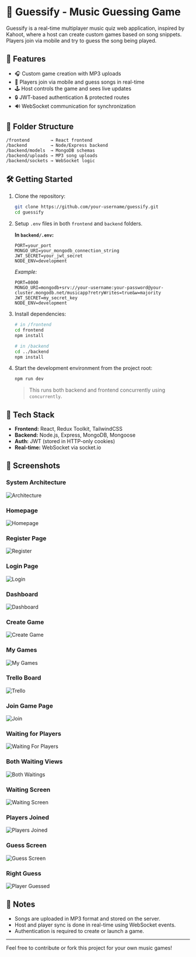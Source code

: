 # 🎵 Guessify - Music Guessing Game

Guessify is a real-time multiplayer music quiz web application, inspired by Kahoot, where a host can create custom games based on song snippets. Players join via mobile and try to guess the song being played.

## 🧠 Features

- 🎧 Custom game creation with MP3 uploads
- 📲 Players join via mobile and guess songs in real-time
- 🕹️ Host controls the game and sees live updates
- 🔒 JWT-based authentication & protected routes
- 🔊 WebSocket communication for synchronization

## 📂 Folder Structure

```
/frontend        → React frontend
/backend         → Node/Express backend
/backend/models  → MongoDB schemas
/backend/uploads → MP3 song uploads
/backend/sockets → WebSocket logic
```

## 🛠 Getting Started

1. Clone the repository:

   ```bash
   git clone https://github.com/your-username/guessify.git
   cd guessify
   ```

2. Setup `.env` files in both `frontend` and `backend` folders.

   **In `backend/.env`:**

   ```
   PORT=your_port
   MONGO_URI=your_mongodb_connection_string
   JWT_SECRET=your_jwt_secret
   NODE_ENV=development
   ```

   _Example:_

   ```
   PORT=8000
   MONGO_URI=mongodb+srv://your-username:your-password@your-cluster.mongodb.net/musicapp?retryWrites=true&w=majority
   JWT_SECRET=my_secret_key
   NODE_ENV=development
   ```

3. Install dependencies:

   ```bash
   # in /frontend
   cd frontend
   npm install

   # in /backend
   cd ../backend
   npm install
   ```

4. Start the development environment from the project root:

   ```bash
   npm run dev
   ```

   > This runs both backend and frontend concurrently using `concurrently`.

## 🧪 Tech Stack

- **Frontend:** React, Redux Toolkit, TailwindCSS
- **Backend:** Node.js, Express, MongoDB, Mongoose
- **Auth:** JWT (stored in HTTP-only cookies)
- **Real-time:** WebSocket via socket.io

## 📸 Screenshots

### System Architecture

![Architecture](./screenshots/architecture.png)

### Homepage

![Homepage](./screenshots/homepage.png)

### Register Page

![Register](./screenshots/register.png)

### Login Page

![Login](./screenshots/login.png)

### Dashboard

![Dashboard](./screenshots/dashboard.png)

### Create Game

![Create Game](./screenshots/crate.png)

### My Games

![My Games](./screenshots/mygames.png)

### Trello Board

![Trello](./screenshots/trello.png)

### Join Game Page

![Join](./screenshots/join.png)

### Waiting for Players

![Waiting For Players](./screenshots/waitingForPlayers.png)

### Both Waiting Views

![Both Waitings](./screenshots/bothwaitings.png)

### Waiting Screen

![Waiting Screen](./screenshots/waitingscreen.png)

### Players Joined

![Players Joined](./screenshots/playersJoined.png)

### Guess Screen

![Guess Screen](./screenshots/guessScreen.png)

### Right Guess

![Player Guessed](./screenshots/PlayerGuessed.png)

## 📌 Notes

- Songs are uploaded in MP3 format and stored on the server.
- Host and player sync is done in real-time using WebSocket events.
- Authentication is required to create or launch a game.

---

Feel free to contribute or fork this project for your own music games!
